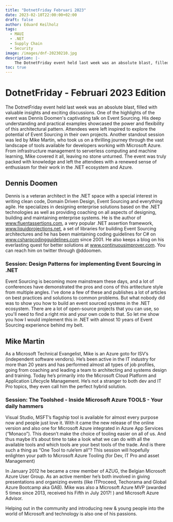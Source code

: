 ```yaml
---
title: "DotnetFriday Februari 2023"
date: 2023-02-10T22:00:00+02:00
draft: false
author: Eduard Keilholz
tags:
  - MAUI
  - .NET
  - Supply Chain
  - Security
image: /images/dnf-20230210.jpg
description: |-
    The DotnetFriday event held last week was an absolute blast, filled with valuable insights and exciting discussions. One of the highlights of the event was Dennis Doomen's captivating talk on Event Sourcing. His deep understanding and practical examples showcased the power and flexibility of this architectural pattern. Attendees were left inspired to explore the potential of Event Sourcing in their own projects. Another standout session was led by Mike Martin, who took us on a thrilling journey through the vast landscape of tools available for developers working with Microsoft Azure. From infrastructure management to serverless computing and machine learning, Mike covered it all, leaving no stone unturned. The event was truly packed with knowledge and left the attendees with a renewed sense of enthusiasm for their work in the .NET ecosystem and Azure.
toc: true
---
```


# DotnetFriday - Februari 2023 Edition

The DotnetFriday event held last week was an absolute blast, filled with valuable insights and exciting discussions. One of the highlights of the event was Dennis Doomen's captivating talk on Event Sourcing. His deep understanding and practical examples showcased the power and flexibility of this architectural pattern. Attendees were left inspired to explore the potential of Event Sourcing in their own projects. Another standout session was led by Mike Martin, who took us on a thrilling journey through the vast landscape of tools available for developers working with Microsoft Azure. From infrastructure management to serverless computing and machine learning, Mike covered it all, leaving no stone unturned. The event was truly packed with knowledge and left the attendees with a renewed sense of enthusiasm for their work in the .NET ecosystem and Azure.

## Dennis Doomen

Dennis is a veteran architect in the .NET space with a special interest in writing clean code, Domain Driven Design,
Event Sourcing and everything agile. He specializes in designing enterprise solutions based on the .NET technologies
as well as providing coaching on all aspects of designing, building and maintaining enterprise systems. He is the
author of www.fluentassertions.com, a very popular .NET assertion framework, www.liquidprojections.net, a set of
libraries for building Event Sourcing architectures and he has been maintaining coding guidelines for C# on
www.csharpcodingguidelines.com since 2001. He also keeps a blog on his everlasting quest for better solutions at
www.continuousimprover.com. You can reach him on twitter through @ddoomen.

### Session: Design Patterns for implementing Event Sourcing in .NET

Event Sourcing is becoming more mainstream these days, and a lot of conferences have demonstrated the pros
and cons of this artitecture style from multiple angles. I've done a few of these and publishes a lot of
articles on best practices and solutions to common problems. But what nobody did was to show you how to
build an event sourced systems in the .NET ecosystem. There are a lot of open-source projects that you can
use, so you'll need to find a right mix and your own code to that. So let me show you how I would implement
this in .NET with almost 10 years of Event Sourcing experience behind my belt.

## Mike Martin

As a Microsoft Technical Evangelist, Mike is an Azure goto for ISV’s (independent software vendors). He’s been active in the IT industry
for more than 20 years and has performed almost all types of job profiles, going from coaching and leading a team to architecting and
systems design and training. Today he’s primarily into the Microsoft Cloud Platform and Application Lifecycle Management. He’s not a
stranger to both dev and IT Pro topics, they even call him the perfect hybrid solution.

### Session:  The Toolshed - Inside Microsoft Azure TOOLS - Your daily hammers

Visual Studio, MSFT’s flagship tool is available for almost every purpose now and people just love it. With it came the new
release of the online version and also one for Microsoft Azure integrated in Azure App Services (“Monaco”). This doesn’t
make the choice of tooling easier on all of us. And thus maybe it’s about time to take a look what we can do with all the
available tools and which tools are your best tools of the trade. And is there such a thing as “One Tool to rule’em all”?
This session will hopefully enlighten your path to Microsoft Azure Tooling (for Dev, IT Pro and asset Management)

In January 2012 he became a crew member of AZUG, the Belgian Microsoft Azure User Group. As an active member he’s both involved in giving
presentations and organizing events (like ITProceed, Techorama and Global Azure Bootcamp aka GAB). Mike was also a Microsoft
Azure MVP (awarded 5 times since 2013, received his Fifth in July 2017! ) and Microsoft Azure Advisor.

Helping out in the community and introducing new & young people into the world of Microsoft and technology is also one of his passions.